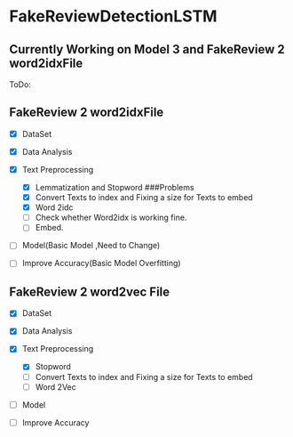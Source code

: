 # FakeReviewDetectionLSTM

## Currently Working on Model 3 and  FakeReview 2 word2idxFile

ToDo:

## FakeReview 2 word2idxFile

- [x] DataSet
- [x] Data Analysis 
- [x] Text Preprocessing
  - [x] Lemmatization and Stopword
   ###Problems
  - [x] Convert Texts to index and Fixing a size for Texts to embed
  - [x] Word 2idc
   - [ ]  Check whether Word2idx is working fine.
   - [ ]  Embed.
- [ ] Model(Basic Model ,Need to Change)
- [ ] Improve Accuracy(Basic Model Overfitting)


## FakeReview 2 word2vec File

- [x] DataSet
- [x] Data Analysis 
- [x] Text Preprocessing
  - [x] Stopword
  - [ ] Convert Texts to index and Fixing a size for Texts to embed
  - [ ] Word 2Vec
- [ ] Model
- [ ] Improve Accuracy


